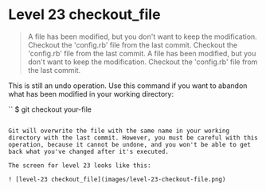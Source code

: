 
# Level 23 checkout_file

> A file has been modified, but you don't want to keep the modification. Checkout the 'config.rb' file from the last commit.
>Checkout the 'config.rb' file from the last commit.
> A file has been modified, but you don't want to keep the modification. Checkout the 'config.rb' file from the last commit.

This is still an undo operation. Use this command if you want to abandon what has been modified in your working directory:

``
$ git checkout your-file
```

Git will overwrite the file with the same name in your working directory with the last commit. However, you must be careful with this operation, because it cannot be undone, and you won't be able to get back what you've changed after it's executed.

The screen for level 23 looks like this:

! [level-23 checkout_file](images/level-23-checkout-file.png)

